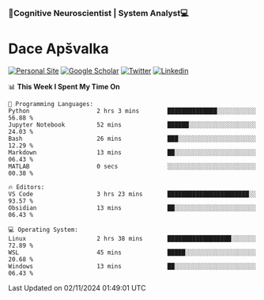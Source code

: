 ### 🧠Cognitive Neuroscientist | System Analyst💻
# Dace Apšvalka

[![Personal Site](https://img.shields.io/badge/website-teal?style=for-the-badge&logo=About.me&logoColor=white)](https://dcdace.net/)
[![Google Scholar](https://img.shields.io/badge/Scholar-yellow?style=for-the-badge&logo=googlescholar&logoColor=ffffff)](https://scholar.google.com/citations?hl=en&user=W8q0HBkAAAAJ&view_op=list_works&sortby=pubdate)
[![Twitter](https://img.shields.io/badge/Twitter-1DA1F2?logo=twitter&logoColor=white&style=for-the-badge)](https://twitter.com/dcdace)
[![Linkedin](https://img.shields.io/badge/linkedin-0077B5?logo=linkedin&logoColor=white&style=for-the-badge)](https://www.linkedin.com/in/dace-apsvalka/)

<!--
[![Dace's wakatime stats](https://github-readme-stats.vercel.app/api/wakatime?username=dcdace&theme=react&layout=compact&custom_title=Coding+past+7+days&v=2)](https://github.com/dcdace/dcdace)


[![github](https://img.shields.io/github/followers/dcdace?logo=github&style=plastic)](https://github.com/dcdace?tab=followers "GitHub followers")
[![wakatime](https://wakatime.com/badge/user/6e7556d3-b1db-4eef-a7e8-9bad735fc27e.svg?style=plastic?v=2)](https://wakatime.com/@6e7556d3-b1db-4eef-a7e8-9bad735fc27e "Total time coded since Feb 28 2022")

[![twitter](https://img.shields.io/twitter/follow/dcdace?label=followers&logo=twitter&color=%23007ec6&style=plastic)](https://twitter.com/dcdace "Twitter followers")

[![Dace's languages](https://github-readme-stats-one-nu-13.vercel.app/api/top-langs/?username=dcdace&langs_count=10&theme=nord&layout=compact)](https://github.com/anuraghazra/github-readme-stats) 
[![Dace's GitHub stats](https://github-readme-stats-one-nu-13.vercel.app/api?username=dcdace&theme=dracula&hide=prs,issues&count_private=true&show_icons=true&hide_rank=true&include_all_commits=true&hide_title=false&custom_title=GitHub+Stats)](https://github.com/anuraghazra/github-readme-stats)
-->

<!--START_SECTION:waka-->
📊 **This Week I Spent My Time On** 

```text
💬 Programming Languages: 
Python                   2 hrs 3 mins        ██████████████░░░░░░░░░░░   56.88 % 
Jupyter Notebook         52 mins             ██████░░░░░░░░░░░░░░░░░░░   24.03 % 
Bash                     26 mins             ███░░░░░░░░░░░░░░░░░░░░░░   12.29 % 
Markdown                 13 mins             ██░░░░░░░░░░░░░░░░░░░░░░░   06.43 % 
MATLAB                   0 secs              ░░░░░░░░░░░░░░░░░░░░░░░░░   00.38 % 

🔥 Editors: 
VS Code                  3 hrs 23 mins       ███████████████████████░░   93.57 % 
Obsidian                 13 mins             ██░░░░░░░░░░░░░░░░░░░░░░░   06.43 % 

💻 Operating System: 
Linux                    2 hrs 38 mins       ██████████████████░░░░░░░   72.89 % 
WSL                      45 mins             █████░░░░░░░░░░░░░░░░░░░░   20.68 % 
Windows                  13 mins             ██░░░░░░░░░░░░░░░░░░░░░░░   06.43 % 
```


 Last Updated on 02/11/2024 01:49:01 UTC
<!--END_SECTION:waka-->

